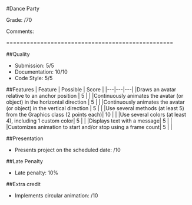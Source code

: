 #Dance Party

Grade: /70

Comments:

=================================================

##Quality
- Submission:     5/5
- Documentation: 10/10
- Code Style:     5/5

##Features
| Feature  | Possible   | Score |
|---|---|---|
|Draws an avatar relative to an anchor position | 5  |   |
|Continuously animates the avatar (or object) in the horizontal direction | 5  |   |
|Continuously animates the avatar (or object) in the vertical direction  | 5  |   |
|Use several methods (at least 5) from the Graphics class (2 points each)| 10 |   |
|Use several colors (at least 4), including 1 custom color| 5 |   |
|Displays text with a message| 5 |   |
|Customizes animation to start and/or stop using a frame count| 5 |   |

##Presentation
- Presents project on the scheduled date: /10

##Late Penalty
- Late penalty: 10%

##Extra credit
- Implements circular animation:  /10
